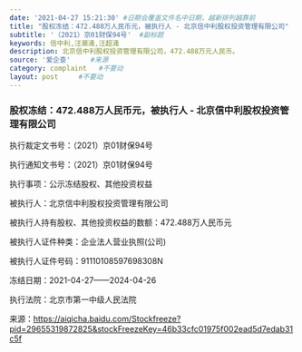 ```yaml
---
date: '2021-04-27 15:21:30' #日期会覆盖文件名中日期，越新排列越靠前
title: "股权冻结：472.488万人民币元，被执行人 - 北京信中利股权投资管理有限公司"  #标题
subtitle: '（2021）京01财保94号'  #副标题
keywords: 信中利,汪潮涌,汪超涌
description: 北京信中利股权投资管理有限公司，472.488万元人民币。
source: '爱企查'     #来源
category: complaint   #不要动
layout: post     #不要动
---
```


### 股权冻结：472.488万人民币元，被执行人 - 北京信中利股权投资管理有限公司

执行裁定文书号：（2021）京01财保94号	

执行通知文书号：（2021）京01财保94号	

执行事项：公示冻结股权、其他投资权益

被执行人：北京信中利股权投资管理有限公司	

被执行人持有股权、其他投资权益的数额：472.488万人民币元

被执行人证件种类：企业法人营业执照(公司)  

被执行人证件号码：91110108597698308N

冻结日期：2021-04-27——2024-04-26

执行法院：北京市第一中级人民法院


来源：https://aiqicha.baidu.com/Stockfreeze?pid=29655319872825&stockFreezeKey=46b33cfc01975f002ead5d7edab31c5f

